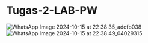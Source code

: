 # Tugas-2-LAB-PW
![WhatsApp Image 2024-10-15 at 22 38 35_adcfb038](https://github.com/user-attachments/assets/d3eb2698-e43a-453b-8b2f-3b8a467a8165)
![WhatsApp Image 2024-10-15 at 22 38 49_04029315](https://github.com/user-attachments/assets/95d26143-964d-4db3-bcd8-d775d5cc442a)
